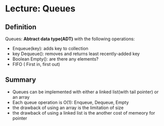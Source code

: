 # Lecture: Queues

## Definition

Queues: **Abtract data type(ADT)** with the following operations:
   + Enqueue(key): adds key to collection
   + key Dequeue(): removes and returns least recently-added key
   + Boolean Empty(): are there any elements?
   + FIFO ( First in, first out)
   

## Summary
   + Queues can be implemented with either a linked list(with tail pointer) or an array
   + Each queue operation is O(1): Enqueue, Dequeue, Empty
   + the drawback of using an array is the limitation of size
   + the drawback of using a linked list is the another cost of memeory for pointer
